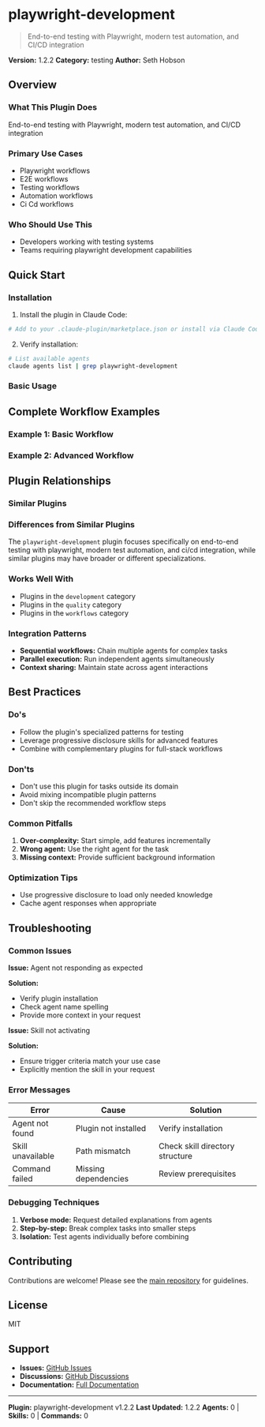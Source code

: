 # playwright-development

> End-to-end testing with Playwright, modern test automation, and CI/CD integration

**Version:** 1.2.2
**Category:** testing
**Author:** Seth Hobson

## Overview

### What This Plugin Does

End-to-end testing with Playwright, modern test automation, and CI/CD integration

### Primary Use Cases

- Playwright workflows
- E2E workflows
- Testing workflows
- Automation workflows
- Ci Cd workflows

### Who Should Use This

- Developers working with testing systems
- Teams requiring playwright development capabilities

## Quick Start

### Installation

1. Install the plugin in Claude Code:
```bash
# Add to your .claude-plugin/marketplace.json or install via Claude Code CLI
```

2. Verify installation:
```bash
# List available agents
claude agents list | grep playwright-development
```

### Basic Usage

## Complete Workflow Examples

### Example 1: Basic Workflow


### Example 2: Advanced Workflow


## Plugin Relationships

### Similar Plugins


### Differences from Similar Plugins

The `playwright-development` plugin focuses specifically on end-to-end testing with playwright, modern test automation, and ci/cd integration, while similar plugins may have broader or different specializations.

### Works Well With

- Plugins in the `development` category
- Plugins in the `quality` category
- Plugins in the `workflows` category

### Integration Patterns

- **Sequential workflows:** Chain multiple agents for complex tasks
- **Parallel execution:** Run independent agents simultaneously
- **Context sharing:** Maintain state across agent interactions

## Best Practices

### Do's

- Follow the plugin's specialized patterns for testing
- Leverage progressive disclosure skills for advanced features
- Combine with complementary plugins for full-stack workflows

### Don'ts

- Don't use this plugin for tasks outside its domain
- Avoid mixing incompatible plugin patterns
- Don't skip the recommended workflow steps

### Common Pitfalls

1. **Over-complexity:** Start simple, add features incrementally
2. **Wrong agent:** Use the right agent for the task
3. **Missing context:** Provide sufficient background information

### Optimization Tips

- Use progressive disclosure to load only needed knowledge
- Cache agent responses when appropriate

## Troubleshooting

### Common Issues

**Issue:** Agent not responding as expected

**Solution:**
- Verify plugin installation
- Check agent name spelling
- Provide more context in your request

**Issue:** Skill not activating

**Solution:**
- Ensure trigger criteria match your use case
- Explicitly mention the skill in your request

### Error Messages


| Error | Cause | Solution |
|-------|-------|----------|
| Agent not found | Plugin not installed | Verify installation |
| Skill unavailable | Path mismatch | Check skill directory structure |
| Command failed | Missing dependencies | Review prerequisites |

### Debugging Techniques

1. **Verbose mode:** Request detailed explanations from agents
2. **Step-by-step:** Break complex tasks into smaller steps
3. **Isolation:** Test agents individually before combining


## Contributing

Contributions are welcome! Please see the [main repository](https://github.com/wshobson/agents) for guidelines.

## License

MIT

## Support

- **Issues:** [GitHub Issues](https://github.com/wshobson/agents/issues)
- **Discussions:** [GitHub Discussions](https://github.com/wshobson/agents/discussions)
- **Documentation:** [Full Documentation](https://github.com/wshobson/agents)

---

**Plugin:** playwright-development v1.2.2
**Last Updated:** 1.2.2
**Agents:** 0 | **Skills:** 0 | **Commands:** 0
